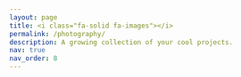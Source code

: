 ```yaml
---
layout: page
title: <i class="fa-solid fa-images"></i>
permalink: /photography/
description: A growing collection of your cool projects.
nav: true
nav_order: 8
---
```

